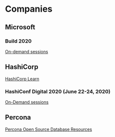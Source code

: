 # Companies

## Microsoft

### Build 2020

[On-demand sessions](https://mybuild.microsoft.com/sessions?t=%257B%2522from%2522%253A%25222020-05-19T00%253A00%253A00%252B02%253A00%2522%252C%2522to%2522%253A%25222020-05-21T23%253A59%253A00%252B02%253A00%2522%257D&g=%255B%2522on-demand%2522%255D)

## HashiCorp

[HashiCorp Learn](https://learn.hashicorp.com/)

### HashiConf Digital 2020 (June 22-24, 2020)

[On-Demand sessions](https://hashiconf.com/digital-june/watch/)

## Percona

[Percona Open Source Database Resources](https://www.percona.com/resources)
